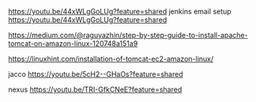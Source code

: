 https://youtu.be/44xWLgGoLUg?feature=shared
jenkins email setup 
https://youtu.be/44xWLgGoLUg?feature=shared

https://medium.com/@raguyazhin/step-by-step-guide-to-install-apache-tomcat-on-amazon-linux-120748a151a9

https://linuxhint.com/installation-of-tomcat-ec2-amazon-linux/

jacco
https://youtu.be/5cH2--GHaOs?feature=shared

nexus
https://youtu.be/TRI-GfkCNeE?feature=shared
